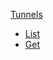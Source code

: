 <!-- Code generated for API Clients. DO NOT EDIT. -->


[Tunnels](#api-tunnels)
- [List](#api-tunnels-list)
- [Get](#api-tunnels-get)
